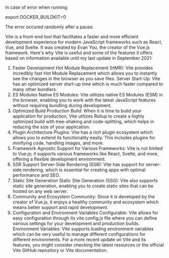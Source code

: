 In case of error when running: 

export DOCKER_BUILDKIT=0

The error occured randomly after a pause.

Vite is a front-end tool that facilitates a faster and more efficient development experience for modern JavaScript frameworks such as React, Vue, and Svelte. It was created by Evan You, the creator of the Vue.js framework. Here's why Vite is useful and some of the features it offers based on information available until my last update in September 2021:

1. Faster Development
Hot Module Replacement (HMR): Vite provides incredibly fast Hot Module Replacement which allows you to instantly see the changes in the browser as you save files.
Server Start-Up: Vite has an optimized server start-up time which is much faster compared to many other bundlers.
2. ES Modules
Native ES Modules: Vite utilizes native ES Modules (ESM) in the browser, enabling you to work with the latest JavaScript features without requiring bundling during development.
3. Optimized Build
Production Build: When it is time to build your application for production, Vite utilizes Rollup to create a highly optimized build with tree-shaking and code-splitting, which helps in reducing the size of your application.
4. Plugin Architecture
Plugins: Vite has a rich plugin ecosystem which allows you to extend its functionality easily. This includes plugins for minifying code, handling images, and more.
5. Framework Agnostic
Support for Various Frameworks: Vite is not limited to Vue.js; it supports various frameworks like React, Svelte, and more, offering a flexible development environment.
6. SSR Support
Server-Side Rendering (SSR): Vite has support for server-side rendering, which is essential for creating apps with optimal performance and SEO.
7. Static Site Generation
Static Site Generation (SSG): Vite also supports static site generation, enabling you to create static sites that can be hosted on any web server.
8. Community and Ecosystem
Community: Since it is developed by the creator of Vue.js, it enjoys a healthy community and ecosystem which means better support and rapid development.
9. Configuration and Environment Variables
Configurable: Vite allows for easy configuration through its vite.config.js file where you can define various settings for your development and production builds.
Environment Variables: Vite supports loading environment variables which can be very useful to manage different configurations for different environments.
For a more recent update on Vite and its features, you might consider checking the latest resources or the official Vite GitHub repository or Vite documentation.
           